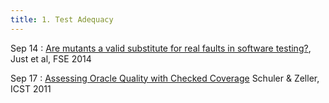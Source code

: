 ```yaml
---
title: 1. Test Adequacy
---
```


Sep 14
: [Are mutants a valid substitute for real faults in software testing?](https://homes.cs.washington.edu/~mernst/pubs/mutation-effectiveness-fse2014.pdf), Just et al, FSE 2014

Sep 17
: [Assessing Oracle Quality with Checked Coverage](https://ieeexplore.ieee.org/document/5770598) Schuler & Zeller, ICST 2011

